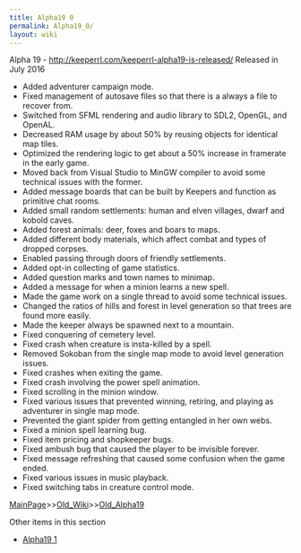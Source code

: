 ```yaml
---
title: Alpha19 0
permalink: Alpha19_0/
layout: wiki
---
```

Alpha 19 - http://keeperrl.com/keeperrl-alpha19-is-released/
Released in July 2016

* Added adventurer campaign mode.
* Fixed management of autosave files so that there is a always a file to recover from.
* Switched from SFML rendering and audio library to SDL2, OpenGL, and OpenAL.
* Decreased RAM usage by about 50% by reusing objects for identical map tiles.
* Optimized the rendering logic to get about a 50% increase in framerate in the early game.
* Moved back from Visual Studio to MinGW compiler to avoid some technical issues with the former.
* Added message boards that can be built by Keepers and function as primitive chat rooms.
* Added small random settlements: human and elven villages, dwarf and kobold caves.
* Added forest animals: deer, foxes and boars to maps.
* Added different body materials, which affect combat and types of dropped corpses.
* Enabled passing through doors of friendly settlements.
* Added opt-in collecting of game statistics.
* Added question marks and town names to minimap.
* Added a message for when a minion learns a new spell.
* Made the game work on a single thread to avoid some technical issues.
* Changed the ratios of hills and forest in level generation so that trees are found more easily.
* Made the keeper always be spawned next to a mountain.
* Fixed conquering of cemetery level.
* Fixed crash when creature is insta-killed by a spell.
* Removed Sokoban from the single map mode to avoid level generation issues.
* Fixed crashes when exiting the game.
* Fixed crash involving the power spell animation.
* Fixed scrolling in the minion window.
* Fixed various issues that prevented winning, retiring, and playing as adventurer in single map mode.
* Prevented the giant spider from getting entangled in her own webs.
* Fixed a minion spell learning bug.
* Fixed item pricing and shopkeeper bugs.
* Fixed ambush bug that caused the player to be invisible forever.
* Fixed message refreshing that caused some confusion when the game ended.
* Fixed various issues in music playback.
* Fixed switching tabs in creature control mode.

[MainPage](/keeperrl_wiki/ "wikilink")>>[Old_Wiki](/keeperrl_wiki/Old_Wiki "wikilink")>>[Old_Alpha19](/keeperrl_wiki/Old_Alpha19 "wikilink")

Other items in this section
-    [Alpha19 1](/keeperrl_wiki/Alpha19_1 "wikilink")
